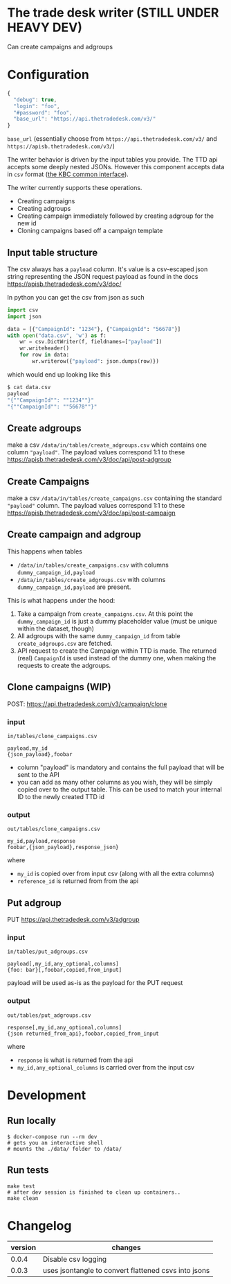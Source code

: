 # The trade desk writer (STILL UNDER HEAVY DEV)

Can create campaigns and adgroups

# Configuration
```javascript
{
  "debug": true,
  "login": "foo",
  "#password": "foo",
  "base_url": "https://api.thetradedesk.com/v3/"
}
```

`base_url` (essentially choose from `https://api.thetradedesk.com/v3/` and `https://apisb.thetradedesk.com/v3/`)

The writer behavior is driven by the input tables you provide.
The TTD api accepts some deeply nested JSONs. However this component accepts data in `csv` format ([the KBC common interface](https://developers.keboola.com/extend/common-interface/folders/)).

The writer currently supports these operations.
- Creating campaigns
- Creating adgroups
- Creating campaign immediately followed by creating adgroup for the new id
- Cloning campaigns based off a campaign template

## Input table structure

The csv always has a `payload` column. It's value is a csv-escaped json string representing the JSON request payload as found in the docs https://apisb.thetradedesk.com/v3/doc/

In python you can get the csv from json as such
```python
import csv
import json

data = [{"CampaignId": "1234"}, {"CampaignId": "56678"}]
with open("data.csv", 'w') as f:
    wr = csv.DictWriter(f, fieldnames=["payload"])
    wr.writeheader()
    for row in data:
        wr.writerow({"payload": json.dumps(row)})
```

which would end up looking like this
```bash
$ cat data.csv
payload
"{""CampaignId"": ""1234""}"
"{""CampaignId"": ""56678""}"
```

## Create adgroups
make a csv `/data/in/tables/create_adgroups.csv` which contains one column `"payload"`. The payload values correspond 1:1 to these https://apisb.thetradedesk.com/v3/doc/api/post-adgroup

## Create Campaigns
make a csv `/data/in/tables/create_campaigns.csv` containing the standard `"payload"` column.
 The payload values correspond 1:1 to these https://apisb.thetradedesk.com/v3/doc/api/post-campaign
 
## Create campaign and adgroup
This happens when tables
- `/data/in/tables/create_campaigns.csv` with columns `dummy_campaign_id,payload`
- `/data/in/tables/create_adgroups.csv` with columns `dummy_campaign_id,payload`
are present.

This is what happens under the hood:

1. Take a campaign from `create_campaigns.csv`. At this point the `dummy_campaign_id` is just a dummy placeholder value (must be unique within the dataset, though)
2. All adgroups with the same `dummy_campaign_id` from table `create_adgroups.csv` are fetched.
3. API request to create the Campaign within TTD is made. The returned (real) `CampaignId` is used instead of the dummy one, when making the requests to create the adgroups.

## Clone campaigns (WIP)

POST: https://api.thetradedesk.com/v3/campaign/clone

### input
`in/tables/clone_campaigns.csv`
```csv
payload,my_id
{json_payload},foobar
```

- column "payload" is mandatory and contains the full payload that will be sent
  to the API
- you can add as many other columns as you wish, they will be simply copied over
  to the output table. This can be used to match your internal ID to the newly
  created TTD id

### output 
`out/tables/clone_campaigns.csv`
```csv
my_id,payload,response
foobar,{json_payload},response_json}
```
where 
- `my_id` is copied over from input csv (along with all the extra columns)
- `reference_id` is returned from from the api

##  Put adgroup
PUT https://api.thetradedesk.com/v3/adgroup

### input
`in/tables/put_adgroups.csv`
```csv
payload[,my_id,any_optional,columns]
{foo: bar}[,foobar,copied,from_input]
```
payload will be used as-is as the payload for the PUT request
### output
`out/tables/put_adgroups.csv`
```csv
response[,my_id,any_optional,columns]
{json returned_from_api},foobar,copied_from_input
```

where
- `response` is what is returned from the api
- `my_id,any_optional_columns` is carried over from the input csv


# Development
## Run locally
```
$ docker-compose run --rm dev
# gets you an interactive shell
# mounts the ./data/ folder to /data/
```

## Run tests
```
make test
# after dev session is finished to clean up containers..
make clean 
```


# Changelog

| version | changes                                              |
|---------|------------------------------------------------------|
|   0.0.4 | Disable csv logging                                 |
|   0.0.3 | uses jsontangle to convert flattened csvs into jsons |

